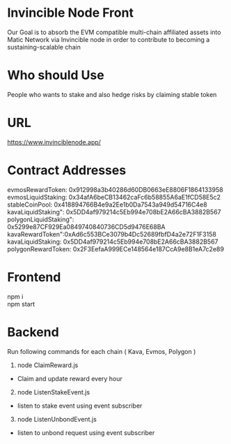 # Invincible Node Front

Our Goal is to absorb the EVM compatible multi-chain affiliated assets into Matic Network via Invincible node in order to contribute to becoming a 
sustaining-scalable chain

# Who should Use
People who wants to stake and also hedge risks by claiming stable token

# URL
https://www.invinciblenode.app/

# Contract Addresses

evmosRewardToken: 0x912998a3b40286d60DB0663eE8806F1864133958                                          
evmosLiquidStaking: 0x34afA6beCB13462caFc6b58855A6aE1fCD58E5c2                                           
stableCoinPool: 0x418894766B4e9a2Ee1b0Da7543a949d54716C4e8                                                  
kavaLiquidStaking": 0x5DD4af979214c5Eb994e708bE2A66cBA3882B567                                                    
polygonLiquidStaking": 0x5299e87CF929Ea0849740840736CD5d9476E68BA                                                     
kavaRewardToken":0xAd6c553BCe3079b4Dc52689fbfD4a2e72F1F3158                                                         
kavaLiquidStaking: 0x5DD4af979214c5Eb994e708bE2A66cBA3882B567                                                         
polygonRewardToken: 0x2F3EefaA999ECe148564e187CcA9e8B1eA7c2e89                                                                      

# Frontend
npm i                                                                                                 
npm start

# Backend
Run following commands for each chain ( Kava, Evmos, Polygon )

1. node ClaimReward.js
- Claim and update reward every hour
2. node ListenStakeEvent.js
- listen to stake event using event subscriber
3. node ListenUnbondEvent.js
- listen to unbond request using event subscriber
